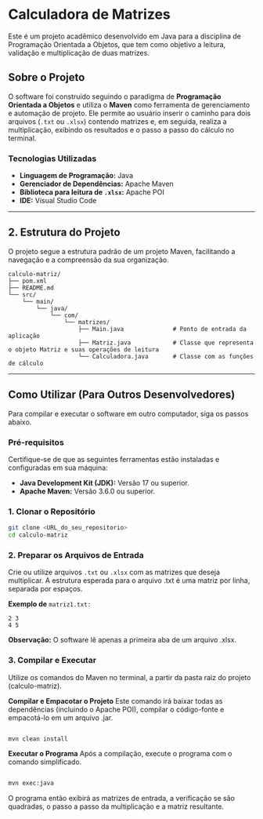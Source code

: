# Calculadora de Matrizes

Este é um projeto acadêmico desenvolvido em Java para a disciplina de Programação Orientada a Objetos, que tem como objetivo a leitura, validação e multiplicação de duas matrizes.

## Sobre o Projeto

O software foi construído seguindo o paradigma de **Programação Orientada a Objetos** e utiliza o **Maven** como ferramenta de gerenciamento e automação de projeto. Ele permite ao usuário inserir o caminho para dois arquivos (`.txt` ou `.xlsx`) contendo matrizes e, em seguida, realiza a multiplicação, exibindo os resultados e o passo a passo do cálculo no terminal.

### Tecnologias Utilizadas

* **Linguagem de Programação:** Java
* **Gerenciador de Dependências:** Apache Maven
* **Biblioteca para leitura de `.xlsx`:** Apache POI
* **IDE:** Visual Studio Code

---

## 2. Estrutura do Projeto

O projeto segue a estrutura padrão de um projeto Maven, facilitando a navegação e a compreensão da sua organização.

```
calculo-matriz/
├── pom.xml
├── README.md
└── src/
    └── main/
        └── java/
            └── com/
                └── matrizes/
                    ├── Main.java              # Ponto de entrada da aplicação
                    ├── Matriz.java            # Classe que representa o objeto Matriz e suas operações de leitura
                    └── Calculadora.java       # Classe com as funções de cálculo

```
---

## Como Utilizar (Para Outros Desenvolvedores)

Para compilar e executar o software em outro computador, siga os passos abaixo.

### Pré-requisitos

Certifique-se de que as seguintes ferramentas estão instaladas e configuradas em sua máquina:

* **Java Development Kit (JDK):** Versão 17 ou superior.
* **Apache Maven:** Versão 3.6.0 ou superior.

### 1. Clonar o Repositório

```bash
git clone <URL_do_seu_repositorio>
cd calculo-matriz
```    
### 2. Preparar os Arquivos de Entrada
Crie ou utilize arquivos ``.txt`` ou ``.xlsx`` com as matrizes que deseja multiplicar. A estrutura esperada para o arquivo .txt é uma matriz por linha, separada por espaços.

**Exemplo de** ``matriz1.txt:``
```
2 3
4 5
```

**Observação:** O software lê apenas a primeira aba de um arquivo .xlsx.

### 3. Compilar e Executar
Utilize os comandos do Maven no terminal, a partir da pasta raiz do projeto (calculo-matriz).

**Compilar e Empacotar o Projeto**
Este comando irá baixar todas as dependências (incluindo o Apache POI), compilar o código-fonte e empacotá-lo em um arquivo .jar.

```Bash

mvn clean install 
``` 
**Executar o Programa**
Após a compilação, execute o programa com o comando simplificado.


```Bash

mvn exec:java
```
O programa então exibirá as matrizes de entrada, a verificação se são quadradas, o passo a passo da multiplicação e a matriz resultante.                
